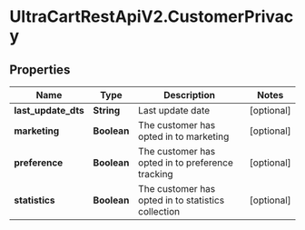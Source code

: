 # UltraCartRestApiV2.CustomerPrivacy

## Properties
Name | Type | Description | Notes
------------ | ------------- | ------------- | -------------
**last_update_dts** | **String** | Last update date | [optional] 
**marketing** | **Boolean** | The customer has opted in to marketing | [optional] 
**preference** | **Boolean** | The customer has opted in to preference tracking | [optional] 
**statistics** | **Boolean** | The customer has opted in to statistics collection | [optional] 


